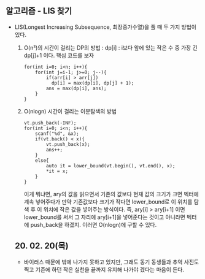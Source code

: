 ## 알고리즘 - LIS 찾기
 - LIS(Longest Increasing Subsequence, 최장증가수열)을 풀 때 두 가지 방법이 있다.
    1. O(n²)의 시간이 걸리는 DP의 방법
        : dp[i] : i보다 앞에 있는 작은 수 중 가장 긴 dp[j]+1 이다.
          핵심 코드를 보자
          ```
          for(int i=0; i<n; i++){
              for(int j=i-1; j>=0; j--){
                  if(arr[i] > arr[j])
                    dp[i] = max(dp[i], dp[j] + 1);
                  ans = max(dp[i], ans);
              }
          }
          ```

    2. O(nlogn) 시간이 걸리는 이분탐색의 방법
        ``` 
        vt.push_back(-INF);
        for(int i=0; i<n; i++){
            scanf("%d", &x);
            if(vt.back() < x){
                vt.push_back(x);
                ans++;
            }
            else{
                auto it = lower_bound(vt.begin(), vt.end(), x);
                *it = x;
            }
        }
        ```
        이게 뭐냐면, ary의 값을 읽으면서 기존의 값보다 현재 값의 크기가 크면
        벡터에 계속 넣어주다가 만약 기존값보다 크기가 작다면 lower_bound로 이 위치를 탐색 후 이 위치에 작은 값을 넣어주는 방식이다.
        즉, ary[i] > ary[i+1] 이면 lower_bound를 써서 그 자리에 ary[i+1]을 넣어준다는 것이고 아니라면 벡터에 push_back을 하겠지. 이러면 O(nlogn)에 구할 수 있다.

    ## 20. 02. 20(목)
     - 바이러스 때문에 밖에 나가지 못하고 있지만, 그래도 동기 동생들과 추억 사진도 찍고 기존에 하던 작은 실천을 끝까지 유지해 나가야 겠다는 마음이 든다.
     